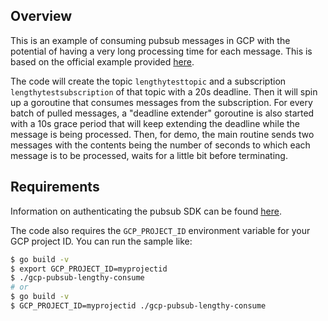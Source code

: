 ## Overview

This is an example of consuming pubsub messages in GCP with the potential of having a very long processing time for each message. This is based on the official example provided [here](https://godoc.org/cloud.google.com/go/pubsub/apiv1#example-SubscriberClient-Pull-LengthyClientProcessing).

The code will create the topic `lengthytesttopic` and a subscription `lengthytestsubscription` of that topic with a 20s deadline. Then it will spin up a goroutine that consumes messages from the subscription. For every batch of pulled messages, a "deadline extender" goroutine is also started with a 10s grace period that will keep extending the deadline while the message is being processed. Then, for demo, the main routine sends two messages with the contents being the number of seconds to which each message is to be processed, waits for a little bit before terminating.

## Requirements

Information on authenticating the pubsub SDK can be found [here](https://cloud.google.com/pubsub/docs/reference/libraries).

The code also requires the `GCP_PROJECT_ID` environment variable for your GCP project ID. You can run the sample like:

```bash
$ go build -v
$ export GCP_PROJECT_ID=myprojectid
$ ./gcp-pubsub-lengthy-consume
# or
$ go build -v
$ GCP_PROJECT_ID=myprojectid ./gcp-pubsub-lengthy-consume
```

